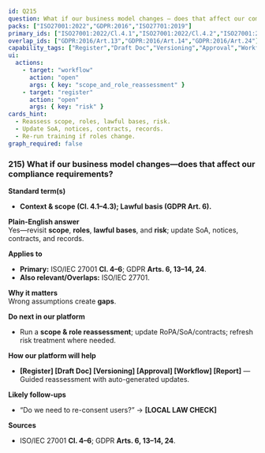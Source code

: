 ```yaml
id: Q215
question: What if our business model changes — does that affect our compliance requirements?
packs: ["ISO27001:2022","GDPR:2016","ISO27701:2019"]
primary_ids: ["ISO27001:2022/Cl.4.1","ISO27001:2022/Cl.4.2","ISO27001:2022/Cl.4.3","ISO27001:2022/Cl.6.1","GDPR:2016/Art.6"]
overlap_ids: ["GDPR:2016/Art.13","GDPR:2016/Art.14","GDPR:2016/Art.24"]
capability_tags: ["Register","Draft Doc","Versioning","Approval","Workflow","Report"]
ui:
  actions:
    - target: "workflow"
      action: "open"
      args: { key: "scope_and_role_reassessment" }
    - target: "register"
      action: "open"
      args: { key: "risk" }
cards_hint:
  - Reassess scope, roles, lawful bases, risk.
  - Update SoA, notices, contracts, records.
  - Re-run training if roles change.
graph_required: false
```

### 215) What if our business model changes—does that affect our compliance requirements?

**Standard term(s)**

- **Context & scope (Cl. 4.1–4.3); Lawful basis (GDPR Art. 6).**

**Plain-English answer**\
Yes—revisit **scope**, **roles**, **lawful bases**, and **risk**; update SoA, notices, contracts, and records.

**Applies to**

- **Primary:** ISO/IEC 27001 **Cl. 4–6**; GDPR **Arts. 6, 13–14, 24**.
- **Also relevant/Overlaps:** ISO/IEC 27701.

**Why it matters**\
Wrong assumptions create **gaps**.

**Do next in our platform**

- Run a **scope & role reassessment**; update RoPA/SoA/contracts; refresh risk treatment where needed.

**How our platform will help**

- **[Register] [Draft Doc] [Versioning] [Approval] [Workflow] [Report]** — Guided reassessment with auto-generated updates.

**Likely follow-ups**

- “Do we need to re-consent users?” → **[LOCAL LAW CHECK]**

**Sources**

- ISO/IEC 27001 **Cl. 4–6**; GDPR **Arts. 6, 13–14, 24**.